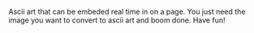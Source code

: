 Ascii art that can be embeded real time in on a page.
You just need the image you want to convert to ascii art and boom done. Have fun!
